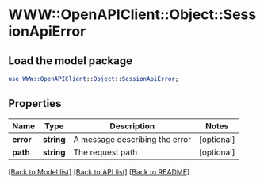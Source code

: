 # WWW::OpenAPIClient::Object::SessionApiError

## Load the model package
```perl
use WWW::OpenAPIClient::Object::SessionApiError;
```

## Properties
Name | Type | Description | Notes
------------ | ------------- | ------------- | -------------
**error** | **string** | A message describing the error | [optional] 
**path** | **string** | The request path | [optional] 

[[Back to Model list]](../README.md#documentation-for-models) [[Back to API list]](../README.md#documentation-for-api-endpoints) [[Back to README]](../README.md)


